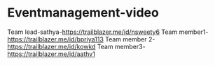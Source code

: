 # Eventmanagement-video

Team lead-sathya-https://trailblazer.me/id/nsweety6
Team member1-https://trailblazer.me/id/bpriya113
Team member 2-https://trailblazer.me/id/kowkd
Team member3-https://trailblazer.me/id/aathv1
